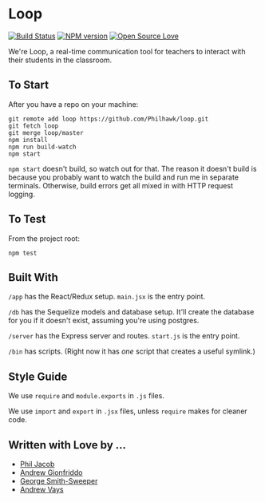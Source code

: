# Loop

[![Build Status](https://semaphoreapp.com/api/v1/projects/d4cca506-99be-44d2-b19e-176f36ec8cf1/128505/shields_badge.svg)](https://semaphoreapp.com/boennemann/badges) [![NPM version](https://badge.fury.io/js/badge-list.svg)](http://badge.fury.io/js/badge-list) [![Open Source Love](https://badges.frapsoft.com/os/mit/mit.svg?v=102)](https://github.com/ellerbrock/open-source-badge/)

We're Loop, a real-time communication tool for teachers to interact with their students in the classroom.

## To Start

After you have a repo on your machine:

```
git remote add loop https://github.com/Philhawk/loop.git
git fetch loop
git merge loop/master
npm install
npm run build-watch
npm start
```

`npm start` doesn't build, so watch out for that. The reason it doesn't build is because you
probably want to watch the build and run me in separate terminals. Otherwise, build errors get
all mixed in with HTTP request logging.

## To Test

From the project root:

```
npm test
```

## Built With

`/app` has the React/Redux setup. `main.jsx` is the entry point.

`/db` has the Sequelize models and database setup. It'll create the database for you if it doesn't exist,
assuming you're using postgres.

`/server` has the Express server and routes. `start.js` is the entry point.

`/bin` has scripts. (Right now it has *one* script that creates a useful symlink.)

## Style Guide

We use `require` and `module.exports` in `.js` files.

We use `import` and `export` in `.jsx` files, unless `require` makes for cleaner code.

## Written with Love by ...

  - [Phil Jacob](https://github.com/Philhawk)
  - [Andrew Gionfriddo](https://github.com/agionfriddo)
  - [George Smith-Sweeper](https://github.com/GeorgeSmith-Sweeper)
  - [Andrew Vays](https://github.com/avays)



